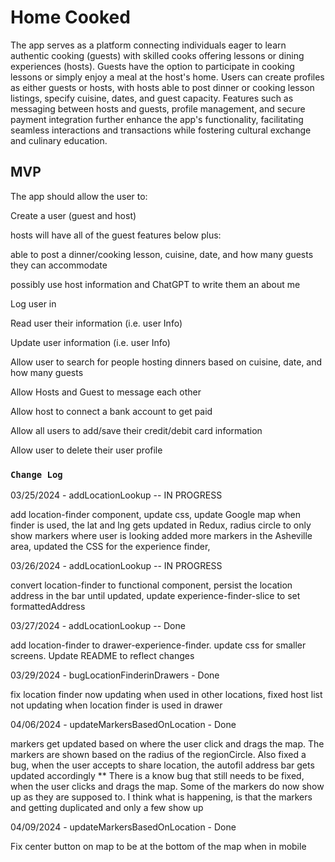 # Home Cooked

The app serves as a platform connecting individuals eager to learn authentic cooking (guests) with skilled cooks offering lessons or dining experiences (hosts). Guests have the option to participate in cooking lessons or simply enjoy a meal at the host's home. Users can create profiles as either guests or hosts, with hosts able to post dinner or cooking lesson listings, specify cuisine, dates, and guest capacity. Features such as messaging between hosts and guests, profile management, and secure payment integration further enhance the app's functionality, facilitating seamless interactions and transactions while fostering cultural exchange and culinary education.

## MVP

The app should allow the user to:

Create a user (guest and host)

hosts will have all of the guest features below plus:

able to post a dinner/cooking lesson, cuisine, date, and how many guests they can accommodate

possibly use host information and ChatGPT to write them an about me

Log user in

Read user their information (i.e. user Info)

Update user information (i.e. user Info)

Allow user to search for people hosting dinners based on cuisine, date, and how many guests

Allow Hosts and Guest to message each other

Allow host to connect a bank account to get paid

Allow all users to add/save their credit/debit card information

Allow user to delete their user profile

### `Change Log`

03/25/2024 - addLocationLookup -- IN PROGRESS

add location-finder component, update css, update Google map when finder is used, the lat and lng gets updated in Redux, radius circle to only show markers where user is looking
added more markers in the Asheville area, updated the CSS for the experience finder,

03/26/2024 - addLocationLookup -- IN PROGRESS

convert location-finder to functional component, persist the location address in the bar until updated, update experience-finder-slice to set formattedAddress

03/27/2024 - addLocationLookup -- Done

add location-finder to drawer-experience-finder. update css for smaller screens. Update README to reflect changes

03/29/2024 - bugLocationFinderinDrawers - Done

fix location finder now updating when used in other locations, fixed host list not updating when location finder is used in drawer

04/06/2024 - updateMarkersBasedOnLocation - Done

markers get updated based on where the user click and drags the map. The markers are shown based on the radius of the regionCircle. Also fixed a bug, when the user accepts to share location, the autofil address bar gets updated accordingly
\*\* There is a know bug that still needs to be fixed, when the user clicks and drags the map. Some of the markers do now show up as they are supposed to. I think what is happening, is that the markers and getting duplicated and only a few show up

04/09/2024 - updateMarkersBasedOnLocation - Done

Fix center button on map to be at the bottom of the map when in mobile

